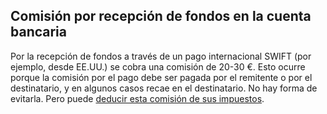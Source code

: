 ## Comisión por recepción de fondos en la cuenta bancaria

Por la recepción de fondos a través de un pago internacional SWIFT (por ejemplo, desde EE.UU.) se cobra una comisión de 20-30 €. Esto ocurre porque la comisión por el pago debe ser pagada por el remitente o por el destinatario, y en algunos casos recae en el destinatario. No hay forma de evitarla. Pero puede [deducir esta comisión de sus impuestos](#comisiones-por-transferencias-bancarias). 
